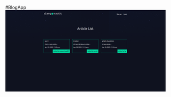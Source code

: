#BlogApp
![alt text](https://github.com/yogendraraj02/BlogApp/blob/148c9c54c64836b3ff4f104ce85f57ad00c748e3/assets/ss.png)
